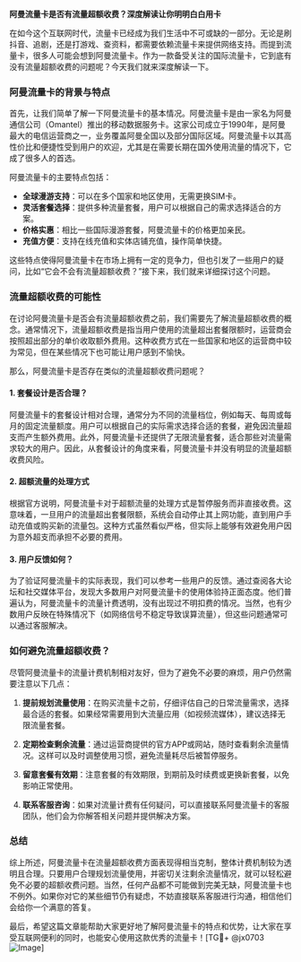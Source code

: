 **阿曼流量卡是否有流量超额收费？深度解读让你明明白白用卡**

在如今这个互联网时代，流量卡已经成为我们生活中不可或缺的一部分。无论是刷抖音、追剧，还是打游戏、查资料，都需要依赖流量卡来提供网络支持。而提到流量卡，很多人可能会想到阿曼流量卡。作为一款备受关注的国际流量卡，它到底有没有流量超额收费的问题呢？今天我们就来深度解读一下。

### 阿曼流量卡的背景与特点

首先，让我们简单了解一下阿曼流量卡的基本情况。阿曼流量卡是由一家名为阿曼通信公司（Omantel）推出的移动数据服务卡。这家公司成立于1990年，是阿曼最大的电信运营商之一，业务覆盖阿曼全国以及部分国际区域。阿曼流量卡以其高性价比和便捷性受到用户的欢迎，尤其是在需要长期在国外使用流量的情况下，它成了很多人的首选。

阿曼流量卡的主要特点包括：
- **全球漫游支持**：可以在多个国家和地区使用，无需更换SIM卡。
- **灵活套餐选择**：提供多种流量套餐，用户可以根据自己的需求选择适合的方案。
- **价格实惠**：相比一些国际漫游套餐，阿曼流量卡的价格更加亲民。
- **充值方便**：支持在线充值和实体店铺充值，操作简单快捷。

这些特点使得阿曼流量卡在市场上拥有一定的竞争力，但也引发了一些用户的疑问，比如“它会不会有流量超额收费？”接下来，我们就来详细探讨这个问题。

### 流量超额收费的可能性

在讨论阿曼流量卡是否会有流量超额收费之前，我们需要先了解流量超额收费的概念。通常情况下，流量超额收费是指当用户使用的流量超出套餐限额时，运营商会按照超出部分的单价收取额外费用。这种收费方式在一些国家和地区的运营商中较为常见，但在某些情况下也可能让用户感到不愉快。

那么，阿曼流量卡是否存在类似的流量超额收费问题呢？

#### 1. 套餐设计是否合理？
阿曼流量卡的套餐设计相对合理，通常分为不同的流量档位，例如每天、每周或每月的固定流量额度。用户可以根据自己的实际需求选择合适的套餐，避免因流量超支而产生额外费用。此外，阿曼流量卡还提供了无限流量套餐，适合那些对流量需求较大的用户。因此，从套餐设计的角度来看，阿曼流量卡并没有明显的流量超额收费风险。

#### 2. 超额流量的处理方式
根据官方说明，阿曼流量卡对于超额流量的处理方式是暂停服务而非直接收费。这意味着，一旦用户的流量超出套餐限额，系统会自动停止其上网功能，直到用户手动充值或购买新的流量包。这种方式虽然看似严格，但实际上能够有效避免用户因为意外超支而承担不必要的费用。

#### 3. 用户反馈如何？
为了验证阿曼流量卡的实际表现，我们可以参考一些用户的反馈。通过查阅各大论坛和社交媒体平台，发现大多数用户对阿曼流量卡的使用体验持正面态度。他们普遍认为，阿曼流量卡的流量计费透明，没有出现过不明扣费的情况。当然，也有少数用户反映在特殊情况下（如网络信号不稳定导致误算流量），但这些问题通常可以通过客服解决。

### 如何避免流量超额收费？

尽管阿曼流量卡的流量计费机制相对友好，但为了避免不必要的麻烦，用户仍然需要注意以下几点：

1. **提前规划流量使用**：在购买流量卡之前，仔细评估自己的日常流量需求，选择最合适的套餐。如果经常需要用到大流量应用（如视频流媒体），建议选择无限流量套餐。

2. **定期检查剩余流量**：通过运营商提供的官方APP或网站，随时查看剩余流量情况。这样可以及时调整使用习惯，避免流量耗尽后被暂停服务。

3. **留意套餐有效期**：注意套餐的有效期限，到期前及时续费或更换新套餐，以免影响正常使用。

4. **联系客服咨询**：如果对流量计费有任何疑问，可以直接联系阿曼流量卡的客服团队，他们会为你解答相关问题并提供解决方案。

### 总结

综上所述，阿曼流量卡在流量超额收费方面表现得相当克制，整体计费机制较为透明且合理。只要用户合理规划流量使用，并密切关注剩余流量情况，就可以轻松避免不必要的超额收费问题。当然，任何产品都不可能做到完美无缺，阿曼流量卡也不例外。如果你对它的某些细节仍有疑虑，不妨直接联系客服进行沟通，相信他们会给你一个满意的答复。

最后，希望这篇文章能帮助大家更好地了解阿曼流量卡的特点和优势，让大家在享受互联网便利的同时，也能安心使用这款优秀的流量卡！[TG💪+ @jx0703 ![Image](https://github.com/user-attachments/assets/dbca1d08-cadb-493c-b0ec-ad6f7a83f270)]